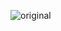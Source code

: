 ![original](https://user-images.githubusercontent.com/102270565/162528572-69eee243-ec70-4ecd-9188-57a92f7ee9df.gif)
